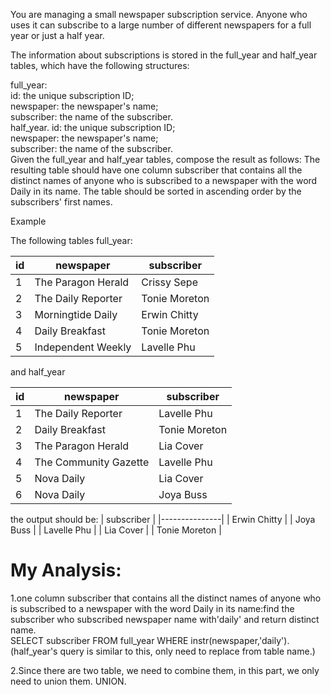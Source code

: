 You are managing a small newspaper subscription service. Anyone who uses it can subscribe to a large number of different newspapers for a full year or just a half year.

The information about subscriptions is stored in the full_year and half_year tables, which have the following structures:

full_year:  
id: the unique subscription ID;  
newspaper: the newspaper's name;  
subscriber: the name of the subscriber.  
half_year. 
id: the unique subscription ID;  
newspaper: the newspaper's name;  
subscriber: the name of the subscriber.  
Given the full_year and half_year tables, compose the result as follows: The resulting table should have one column subscriber that contains all the distinct names of anyone who is subscribed to a newspaper with the word Daily in its name. The table should be sorted in ascending order by the subscribers' first names.

Example

The following tables full_year:

| id | newspaper          | subscriber    |
|----|--------------------|---------------|
| 1  | The Paragon Herald | Crissy Sepe   |
| 2  | The Daily Reporter | Tonie Moreton |
| 3  | Morningtide Daily  | Erwin Chitty  |
| 4  | Daily Breakfast    | Tonie Moreton |
| 5  | Independent Weekly | Lavelle Phu   |

and half_year

| id | newspaper             | subscriber    |
|----|-----------------------|---------------|
| 1  | The Daily Reporter    | Lavelle Phu   |
| 2  | Daily Breakfast       | Tonie Moreton |
| 3  | The Paragon Herald    | Lia Cover     |
| 4  | The Community Gazette | Lavelle Phu   |
| 5  | Nova Daily            | Lia Cover     |
| 6  | Nova Daily            | Joya Buss     |

the output should be:
| subscriber    |
|---------------|
| Erwin Chitty  |
| Joya Buss     |
| Lavelle Phu   |
| Lia Cover     |
| Tonie Moreton |

# My Analysis:
1.one column subscriber that contains all the distinct names of anyone who is subscribed to a newspaper with the word Daily in its name:find the subscriber who subscribed newspaper name with'daily' and return distinct name.  
SELECT subscriber FROM full_year WHERE instr(newspaper,'daily'). 
(half_year's query is similar to this, only need to replace from table name.)

2.Since there are two table, we need to combine them, in this part, we only need to union them.
UNION.
